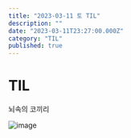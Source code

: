 ```yaml
---
title: "2023-03-11 토 TIL"
description: ""
date: "2023-03-11T23:27:00.000Z"
category: "TIL"
published: true
---
```


# TIL 

뇌속의 코끼리

![image](./0.jpg)
